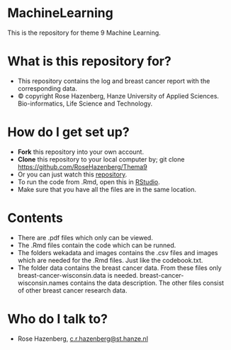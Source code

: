 # MachineLearning
This is the repository for theme 9 Machine Learning.

# What is this repository for?
* This repository contains the log and breast cancer report with the corresponding data. 
* © copyright Rose Hazenberg, Hanze University of Applied Sciences. Bio-informatics, Life Science and Technology.

# How do I get set up?
* **Fork** this repository into your own account.
* **Clone** this repository to your local computer by; git clone https://github.com/RoseHazenberg/Thema9 
* Or you can just watch this [repository](https://github.com/RoseHazenberg/Thema9).
* To run the code from .Rmd, open this in [RStudio](https://www.rstudio.com/products/rstudio/download/).
* Make sure that you have all the files are in the same location. 

# Contents
* There are .pdf files which only can be viewed. 
* The .Rmd files contain the code which can be runned. 
* The folders wekadata and images contains the .csv files and images which are needed for the .Rmd files. Just like the codebook.txt.
* The folder data contains the breast cancer data. From these files only breast-cancer-wisconsin.data is needed. breast-cancer-wisconsin.names contains the data description. The other files consist of other breast cancer research data.

# Who do I talk to?
* Rose Hazenberg, c.r.hazenberg@st.hanze.nl
